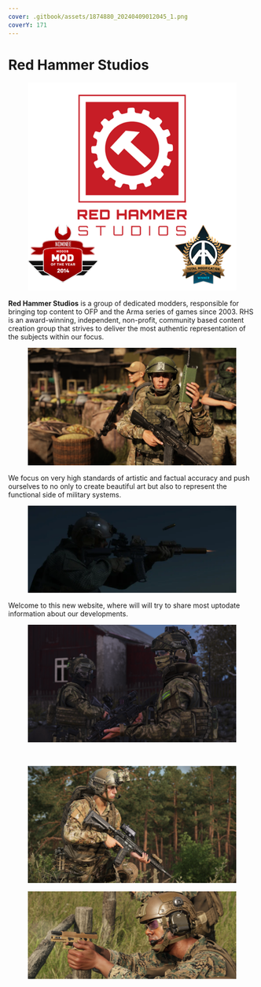 ```yaml
---
cover: .gitbook/assets/1874880_20240409012045_1.png
coverY: 171
---
```


# Red Hammer Studios

<figure><img src=".gitbook/assets/rhs_logo_lead.png" alt=""><figcaption></figcaption></figure>

**Red Hammer Studios** is a group of dedicated modders, responsible for bringing top content to OFP and the Arma series of games since 2003. RHS is an award-winning, independent, non-profit, community based content creation group that strives to deliver the most authentic representation of the subjects within our focus.

<figure><img src=".gitbook/assets/1874880_20240427013035_1.png" alt=""><figcaption></figcaption></figure>

We focus on very high standards of artistic and factual accuracy and push ourselves to no only to create beautiful art but also to represent the functional side of military systems.

<figure><img src=".gitbook/assets/20241022003742_1.webp" alt=""><figcaption></figcaption></figure>

Welcome to this new website, where will will try to share most uptodate information about our developments.

<figure><img src=".gitbook/assets/1874880_20240516232527_1.webp" alt=""><figcaption></figcaption></figure>

<figure><img src=".gitbook/assets/1874880_20240329024623_1.png" alt=""><figcaption></figcaption></figure>

<figure><img src=".gitbook/assets/1874880_20240318135552_1.png" alt=""><figcaption></figcaption></figure>

<figure><img src=".gitbook/assets/20240516215052_1.jpg" alt=""><figcaption></figcaption></figure>
